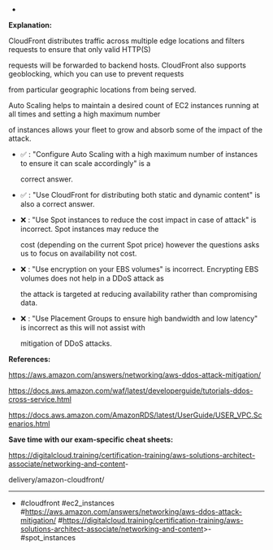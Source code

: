 *

**Explanation:**

CloudFront distributes traffic across multiple edge locations and filters requests to ensure that only valid HTTP(S)

requests will be forwarded to backend hosts. CloudFront also supports geoblocking, which you can use to prevent requests

from particular geographic locations from being served.

Auto Scaling helps to maintain a desired count of EC2 instances running at all times and setting a high maximum number

of instances allows your fleet to grow and absorb some of the impact of the attack.

* ✅ :  "Configure Auto Scaling with a high maximum number of instances to ensure it can scale accordingly" is a

  correct answer.

* ✅ :  "Use CloudFront for distributing both static and dynamic content" is also a correct answer.

* ❌ :  "Use Spot instances to reduce the cost impact in case of attack" is incorrect. Spot instances may reduce the

  cost (depending on the current Spot price) however the questions asks us to focus on availability not cost.

* ❌ :  "Use encryption on your EBS volumes" is incorrect. Encrypting EBS volumes does not help in a DDoS attack as

  the attack is targeted at reducing availability rather than compromising data.

* ❌ :  "Use Placement Groups to ensure high bandwidth and low latency" is incorrect as this will not assist with

  mitigation of DDoS attacks.

**References:**

<https://aws.amazon.com/answers/networking/aws-ddos-attack-mitigation/>

<https://docs.aws.amazon.com/waf/latest/developerguide/tutorials-ddos-cross-service.html>

<https://docs.aws.amazon.com/AmazonRDS/latest/UserGuide/USER_VPC.Scenarios.html>

**Save time with our exam-specific cheat sheets:**

<https://digitalcloud.training/certification-training/aws-solutions-architect-associate/networking-and-content>-

delivery/amazon-cloudfront/

----
* #cloudfront #ec2_instances #<https://aws.amazon.com/answers/networking/aws-ddos-attack-mitigation/> #<https://digitalcloud.training/certification-training/aws-solutions-architect-associate/networking-and-content>>- #spot_instances

